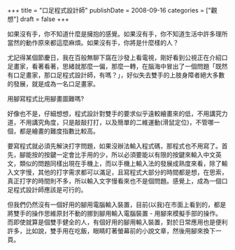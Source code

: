 +++
title = "口足程式設計師"
publishDate = 2008-09-16
categories = ["觀想"]
draft = false
+++

如果沒有手，你不知道什麼是擁抱的感覺。如果沒有手，你不知道生活中許多理所當然的動作原來都這麼麻煩。如果沒有手，你將是什麼樣的人？

尤記得某個節慶日，我在百般無聊下窩在沙發上看電視，剛好看到公視正在介紹口足畫家，看著看著，思緒就那麼一偏，那麼一轉，在腦海中冒出了一個問題「既然有口足畫家，那口足程式設計師，有嗎？」，好似失去雙手的上肢身障者絕大多數的發展，就是成為一名口足畫家。

用腳寫程式比用腳畫圖難嗎?

好像也不是，仔細想想，程式設計對雙手的要求似乎遠較繪畫來的低，不用講究力道，不用講究角度，只是敲敲打打，以及簡單的二維運動(滑鼠定位)，不管哪一個，都是繪畫的難度指數比較高。

要寫程式就必須先解決打字問題，如果沒辦法輸入程式碼，那程式也不用寫了。首先，腳能按的按鍵一定會比手用的少，所以必須要能以有限的按鍵來輸入中文英文，類似的問題同樣出現在手機上，而以手機上輸入法的發展成熟度來看，除了輸入文字慢，其他的打字需求都可以滿足，且寫程式大部分的時間都是想，在思索，真正打字的時間則不多，所以輸入文字慢看來也不是個問題。感覺上，成為一個口足程式設計師應該是可行的。

但我們仍然沒有一個好用的腳用電腦輸入裝置，目前(以我)在市面上看到的，都是將雙手的操作思維原封不動的挪到腳用輸入電腦裝置 - 用腳來模擬手部的操作。而即使就算是個雙手健全的人，有個好用的腳用輸入裝置，對於日常應用也是便利許多，比如說，雙手用在吃飯，眼睛盯著螢幕前的小說文章，然後用腳來換下一頁。
